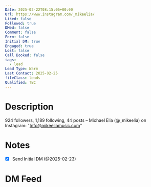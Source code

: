 ```yaml
---
Date: 2025-02-22T08:15:05+00:00
Url: https://www.instagram.com/_mikeelia/
Liked: false
Followed: true
DMed: false
Comment: false
Form: false
Initial DM: true
Engaged: true
Lost: false
Call Booked: false
tags:
  - lead
Lead Type: Warm
Last Contact: 2025-02-25
fileClass: leads
Qualified: TBC
---
```

# Description
924 followers, 1,189 following, 44 posts – Michael Elia (@_mikeelia) on Instagram: "Info@mikeeliamusic.com"
# Notes
- [x] Send Initial DM (@2025-02-23)
# DM Feed